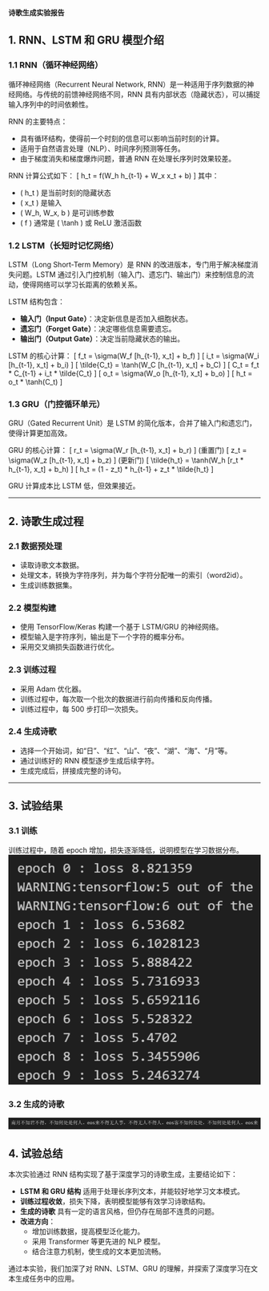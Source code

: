 **诗歌生成实验报告**

## 1. RNN、LSTM 和 GRU 模型介绍

### 1.1 RNN（循环神经网络）
循环神经网络（Recurrent Neural Network, RNN）是一种适用于序列数据的神经网络。与传统的前馈神经网络不同，RNN 具有内部状态（隐藏状态），可以捕捉输入序列中的时间依赖性。

RNN 的主要特点：
- 具有循环结构，使得前一个时刻的信息可以影响当前时刻的计算。
- 适用于自然语言处理（NLP）、时间序列预测等任务。
- 由于梯度消失和梯度爆炸问题，普通 RNN 在处理长序列时效果较差。

RNN 计算公式如下：
\[ h_t = f(W_h h_{t-1} + W_x x_t + b) \]
其中：
- \( h_t \) 是当前时刻的隐藏状态
- \( x_t \) 是输入
- \( W_h, W_x, b \) 是可训练参数
- \( f \) 通常是 \( \tanh \) 或 ReLU 激活函数

### 1.2 LSTM（长短时记忆网络）
LSTM（Long Short-Term Memory）是 RNN 的改进版本，专门用于解决梯度消失问题。LSTM 通过引入门控机制（输入门、遗忘门、输出门）来控制信息的流动，使得网络可以学习长距离的依赖关系。

LSTM 结构包含：
- **输入门（Input Gate）**：决定新信息是否加入细胞状态。
- **遗忘门（Forget Gate）**：决定哪些信息需要遗忘。
- **输出门（Output Gate）**：决定当前隐藏状态的输出。

LSTM 的核心计算：
\[ f_t = \sigma(W_f [h_{t-1}, x_t] + b_f) \]
\[ i_t = \sigma(W_i [h_{t-1}, x_t] + b_i) \]
\[ \tilde{C_t} = \tanh(W_C [h_{t-1}, x_t] + b_C) \]
\[ C_t = f_t * C_{t-1} + i_t * \tilde{C_t} \]
\[ o_t = \sigma(W_o [h_{t-1}, x_t] + b_o) \]
\[ h_t = o_t * \tanh(C_t) \]

### 1.3 GRU（门控循环单元）
GRU（Gated Recurrent Unit）是 LSTM 的简化版本，合并了输入门和遗忘门，使得计算更加高效。

GRU 的核心计算：
\[ r_t = \sigma(W_r [h_{t-1}, x_t] + b_r) \]  (重置门)
\[ z_t = \sigma(W_z [h_{t-1}, x_t] + b_z) \]  (更新门)
\[ \tilde{h_t} = \tanh(W_h [r_t * h_{t-1}, x_t] + b_h) \]
\[ h_t = (1 - z_t) * h_{t-1} + z_t * \tilde{h_t} \]

GRU 计算成本比 LSTM 低，但效果接近。

---

## 2. 诗歌生成过程

### 2.1 数据预处理
- 读取诗歌文本数据。
- 处理文本，转换为字符序列，并为每个字符分配唯一的索引（word2id）。
- 生成训练数据集。

### 2.2 模型构建
- 使用 TensorFlow/Keras 构建一个基于 LSTM/GRU 的神经网络。
- 模型输入是字符序列，输出是下一个字符的概率分布。
- 采用交叉熵损失函数进行优化。

### 2.3 训练过程
- 采用 Adam 优化器。
- 训练过程中，每次取一个批次的数据进行前向传播和反向传播。
- 训练过程中，每 500 步打印一次损失。

### 2.4 生成诗歌
- 选择一个开始词，如“日”、“红”、“山”、“夜”、“湖”、“海”、“月”等。
- 通过训练好的 RNN 模型逐步生成后续字符。
- 生成完成后，拼接成完整的诗句。

---

## 3. 试验结果

### 3.1 训练
训练过程中，随着 epoch 增加，损失逐渐降低，说明模型在学习数据分布。
![alt text](image-1.png)


### 3.2 生成的诗歌
![alt text](image.png)


## 4. 试验总结

本次实验通过 RNN 结构实现了基于深度学习的诗歌生成，主要结论如下：
- **LSTM 和 GRU 结构** 适用于处理长序列文本，并能较好地学习文本模式。
- **训练过程收敛**，损失下降，表明模型能够有效学习诗歌结构。
- **生成的诗歌** 具有一定的语言风格，但仍存在局部不连贯的问题。
- **改进方向**：
  - 增加训练数据，提高模型泛化能力。
  - 采用 Transformer 等更先进的 NLP 模型。
  - 结合注意力机制，使生成的文本更加流畅。

通过本实验，我们加深了对 RNN、LSTM、GRU 的理解，并探索了深度学习在文本生成任务中的应用。

